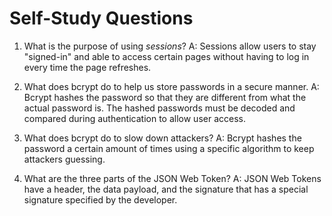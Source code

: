 # Self-Study Questions

1. What is the purpose of using _sessions_?
A: Sessions allow users to stay "signed-in" and able to access certain pages without having to log in every time the page refreshes.

2. What does bcrypt do to help us store passwords in a secure manner.
A: Bcrypt hashes the password so that they are different from what the actual password is. The hashed passwords must be decoded and compared during authentication to allow user access.

3. What does bcrypt do to slow down attackers?
A: Bcrypt hashes the password a certain amount of times using a specific algorithm to keep attackers guessing. 

4. What are the three parts of the JSON Web Token?
A: JSON Web Tokens have a header, the data payload, and the signature that has a special signature specified by the developer.